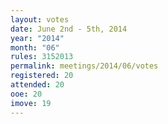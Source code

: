 ```yaml
---
layout: votes
date: June 2nd - 5th, 2014
year: "2014"
month: "06"
rules: 3152013
permalink: meetings/2014/06/votes
registered: 20
attended: 20
ooe: 20
imove: 19
---
```

